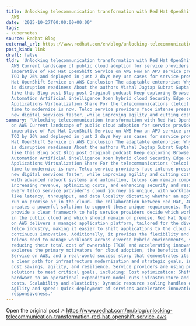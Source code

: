 ```yaml
---
title: Unlocking telecommunication transformation with Red Hat OpenShift Service on
  AWS
date: '2025-10-27T00:00:00+00:00'
tags:
- kubernetes
source: Redhat Blog
external_url: https://www.redhat.com/en/blog/unlocking-telecommunication-transformation-red-hat-openshift-service-aws
post_kind: link
draft: false
tldr: 'Unlocking telecommunication transformation with Red Hat OpenShift Service on
  AWS Current landscape of public cloud adoption for service providers The strategic
  imperative of Red Hat OpenShift Service on AWS How an APJ service provider cut estimated
  TCO by 26% and deployed in just 2 days Key use cases for service providers on Red
  Hat OpenShift Service on AWS Conclusion The adaptable enterprise: Why AI readiness
  is disruption readiness About the authors Vishal Jagtap Subrat Gupta Manu Joy More
  like this Blog post Blog post Original podcast Keep exploring Browse by channel
  Automation Artificial intelligence Open hybrid cloud Security Edge computing Infrastructure
  Applications Virtualization Share For the telecommunications (telco) industry, the
  time to modernize is now. Telco service providers face intense pressure to deliver
  new digital services faster, while improving agility and cutting cost.'
summary: 'Unlocking telecommunication transformation with Red Hat OpenShift Service
  on AWS Current landscape of public cloud adoption for service providers The strategic
  imperative of Red Hat OpenShift Service on AWS How an APJ service provider cut estimated
  TCO by 26% and deployed in just 2 days Key use cases for service providers on Red
  Hat OpenShift Service on AWS Conclusion The adaptable enterprise: Why AI readiness
  is disruption readiness About the authors Vishal Jagtap Subrat Gupta Manu Joy More
  like this Blog post Blog post Original podcast Keep exploring Browse by channel
  Automation Artificial intelligence Open hybrid cloud Security Edge computing Infrastructure
  Applications Virtualization Share For the telecommunications (telco) industry, the
  time to modernize is now. Telco service providers face intense pressure to deliver
  new digital services faster, while improving agility and cutting cost. By modernizing
  with advanced network systems and automation, telcos can remain competitive while
  increasing revenue, optimizing costs, and enhancing security and resilience. However,
  every telco service provider’s cloud journey is unique, with workload requirements
  like latency, throughput, and data locality dictating whether an application should
  run on premise or in the cloud. The collaboration between Red Hat, AWS, and Nokia
  creates a powerful solution to support these unique requirements. Together, they
  provide a clear framework to help service providers decide which workloads belong
  in the public cloud and which should remain on premise. Red Hat OpenShift Service
  on AWS delivers a managed application platform, tailored for the diverse and demanding
  telco industry, making it easier to shift applications to the cloud and support
  continuous innovation. Additionally, it provides the flexibility and consistency
  telcos need to manage workloads across diverse hybrid environments, significantly
  reducing their total cost of ownership (TCO) and accelerating innovation. This blog
  explores the primary motivators for cloud adoption, the benefits of Red Hat OpenShift
  Service on AWS, and a real-world success story that demonstrates its impact on achieving
  a clear path for infrastructure modernization and strategic goals, including improved
  cost savings, agility, and resilience. Service providers are using public cloud
  solutions to meet critical goals, including: Cost optimization: Shifting from capital-heavy
  hardware to an operational expenditure model cuts infrastructure and maintenance
  costs. Scalability and elasticity: Dynamic resource scaling handles demand spikes.
  Agility and speed: Quick deployment of services accelerates innovation and market
  responsiveness.'
---
```

Open the original post ↗ https://www.redhat.com/en/blog/unlocking-telecommunication-transformation-red-hat-openshift-service-aws
